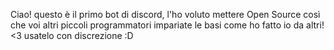 Ciao! questo è il primo bot di discord, l'ho voluto mettere Open Source così che voi altri piccoli programmatori impariate le basi come ho fatto io da altri! <3
usatelo con discrezione :D

